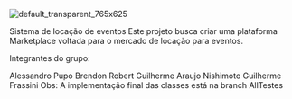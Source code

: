 ![default_transparent_765x625](https://github.com/EventExpress/Laravel-EventExpress/assets/118025743/fa4858c7-42ca-4962-a13d-0d1ca8dc69f6)

Sistema de locação de eventos
Este projeto busca criar uma plataforma Marketplace voltada para o mercado de locação para eventos.

Integrantes do grupo:

Alessandro Pupo
Brendon Robert
Guilherme Araujo Nishimoto
Guilherme Frassini
Obs: A implementação final das classes está na branch AllTestes
